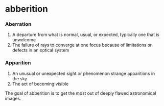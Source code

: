 # abberition

### Aberration
1. A departure from what is normal, usual, or expected, typically one that is unwelcome
2. The failure of rays to converge at one focus because of limitations or defects in an optical system


### Apparition

1. An unusual or unexpected sight or phenomenon strange apparitions in the sky
2. The act of becoming visible

The goal of abberition is to get the most out of deeply flawed astronomical images.
